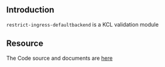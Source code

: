 ## Introduction

`restrict-ingress-defaultbackend` is a KCL validation module

## Resource

The Code source and documents are [here](https://github.com/kcl-lang/modules/tree/main/restrict-ingress-defaultbackend)
